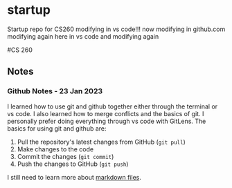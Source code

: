 # startup
Startup repo for CS260
modifying in vs code!!!
now modifying in github.com
modifying again here in vs code and modifying again


#CS 260
## Notes
### Github Notes - 23 Jan 2023
I learned how to use git and github together either through the terminal or vs code. I also learned how to merge conflicts and the basics of git. I personally prefer doing everything through vs code with GitLens.
The basics for using git and github are:
1. Pull the repository's latest changes from GitHub (`git pull`)
1. Make changes to the code
1. Commit the changes (`git commit`)
1. Push the changes to GitHub (`git push`)

I still need to learn more about [markdown files](https://docs.github.com/en/get-started/writing-on-github/getting-started-with-writing-and-formatting-on-github/basic-writing-and-formatting-syntax#links).